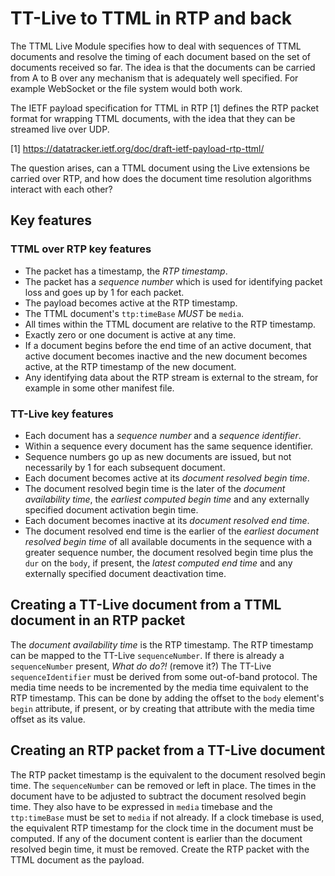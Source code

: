 # TT-Live to TTML in RTP and back

The TTML Live Module specifies how to deal with sequences of TTML documents and
resolve the timing of each document based on the set of documents received so
far. The idea is that the documents can be carried from A to B over any
mechanism that is adequately well specified. For example WebSocket or the file
system would both work.

The IETF payload specification for TTML in RTP [1] defines the RTP packet
format for wrapping TTML documents, with the idea that they can be streamed
live over UDP.

[1] https://datatracker.ietf.org/doc/draft-ietf-payload-rtp-ttml/

The question arises, can a TTML document using the Live extensions be carried
over RTP, and how does the document time resolution algorithms interact with
each other?

## Key features

### TTML over RTP key features

* The packet has a timestamp, the _RTP timestamp_.
* The packet has a _sequence number_ which is used for identifying packet loss
and goes up by 1 for each packet.
* The payload becomes active at the RTP timestamp.
* The TTML document's `ttp:timeBase` _MUST_ be `media`.
* All times within the TTML document are relative to the RTP timestamp.
* Exactly zero or one document is active at any time.
* If a document begins before the end time of an active document, that
active document becomes inactive and the new document becomes active,
at the RTP timestamp of the new document.
* Any identifying data about the RTP stream is external to the stream, for example
in some other manifest file.

### TT-Live key features

* Each document has a _sequence number_ and a _sequence identifier_.
* Within a sequence every document has the same sequence identifier.
* Sequence numbers go up as new documents are issued, but not necessarily by 1
for each subsequent document.
* Each document becomes active at its _document resolved begin time_.
* The document resolved begin time is the later of the _document availability time_,
the _earliest computed begin time_ and any externally specified document activation
begin time.
* Each document becomes inactive at its _document resolved end time_.
* The document resolved end time is the earlier of the 
_earliest document resolved begin time_ of all available documents in the sequence
with a greater sequence number, the document resolved begin time plus the `dur` on
the `body`, if present, the _latest computed end time_ and any externally specified
document deactivation time.

## Creating a TT-Live document from a TTML document in an RTP packet

The _document availability time_ is the RTP timestamp.
The RTP timestamp can be mapped to the TT-Live `sequenceNumber`.
If there is already a `sequenceNumber` present, *What do do?!* (remove it?)
The TT-Live `sequenceIdentifier` must be derived from some out-of-band protocol.
The media time needs to be incremented by the media time equivalent to the
RTP timestamp. This can be done by adding the offset to the `body` element's `begin`
attribute, if present, or by creating that attribute with the media time offset as
its value.

## Creating an RTP packet from a TT-Live document

The RTP packet timestamp is the equivalent to the document resolved begin time.
The `sequenceNumber` can be removed or left in place.
The times in the document have to be adjusted to subtract the document resolved begin time.
They also have to be expressed in `media` timebase and the `ttp:timeBase` must be
set to `media` if not already. If a clock timebase is used, the equivalent RTP timestamp
for the clock time in the document must be computed.
If any of the document content is earlier than the document resolved begin time, it must be removed.
Create the RTP packet with the TTML document as the payload.

